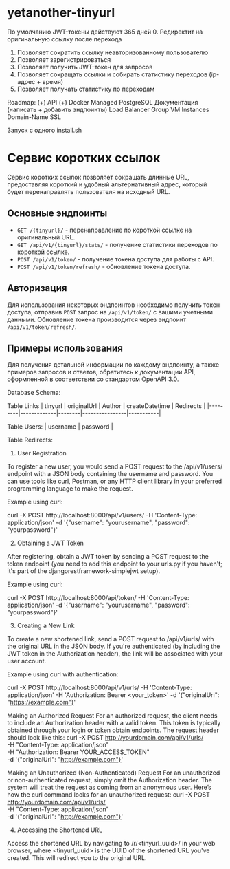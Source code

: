 # yetanother-tinyurl

По умолчанию JWT-токены действуют 365 дней
0. Редиректит на оригинальную ссылку после перехода
1. Позволяет сократить ссылку неавторизованному пользователю
2. Позволяет зарегистрироваться
3. Позволяет получить JWT-токен для запросов
4. Позволяет сокращать ссылки и собирать статистику переходов (ip-адрес + время)
5. Позволяет получать статистику по переходам

Roadmap:
(+) API
(+) Docker
Managed PostgreSQL
Документация (написать + добавить эндпоинты)
Load Balancer
Group VM Instances
Domain-Name
SSL

Запуск с одного install.sh


# Сервис коротких ссылок

Сервис коротких ссылок позволяет сокращать длинные URL, предоставляя короткий и удобный альтернативный адрес, который будет перенаправлять пользователя на исходный URL.

## Основные эндпоинты

- `GET /{tinyurl}/` - перенаправление по короткой ссылке на оригинальный URL.
- `GET /api/v1/{tinyurl}/stats/` - получение статистики переходов по короткой ссылке.
- `POST /api/v1/token/` - получение токена доступа для работы с API.
- `POST /api/v1/token/refresh/` - обновление токена доступа.

## Авторизация

Для использования некоторых эндпоинтов необходимо получить токен доступа, отправив `POST` запрос на `/api/v1/token/` с вашими учетными данными. Обновление токена производится через эндпоинт `/api/v1/token/refresh/`.

## Примеры использования

Для получения детальной информации по каждому эндпоинту, а также примеров запросов и ответов, обратитесь к документации API, оформленной в соответствии со стандартом OpenAPI 3.0.




Database Schema:

Table Links
| tinyurl | originalUrl | Author | createDatetime | Redirects |
|---------|-------------|--------|----------------|-----------|

Table Users:
| username | password | 

Table Redirects:

1. User Registration

To register a new user, you would send a POST request to the /api/v1/users/ endpoint with a JSON body containing the username and password. You can use tools like curl, Postman, or any HTTP client library in your preferred programming language to make the request.

Example using curl:

curl -X POST http://localhost:8000/api/v1/users/ -H 'Content-Type: application/json' -d '{"username": "yourusername", "password": "yourpassword"}'

2. Obtaining a JWT Token

After registering, obtain a JWT token by sending a POST request to the token endpoint (you need to add this endpoint to your urls.py if you haven't; it's part of the djangorestframework-simplejwt setup).

Example using curl:

curl -X POST http://localhost:8000/api/token/ -H 'Content-Type: application/json' -d '{"username": "yourusername", "password": "yourpassword"}'

3. Creating a New Link

To create a new shortened link, send a POST request to /api/v1/urls/ with the original URL in the JSON body. If you're authenticated (by including the JWT token in the Authorization header), the link will be associated with your user account.

Example using curl with authentication:

curl -X POST http://localhost:8000/api/v1/urls/ -H 'Content-Type: application/json' -H 'Authorization: Bearer <your_token>' -d '{"originalUrl": "https://example.com"}'


Making an Authorized Request
For an authorized request, the client needs to include an Authorization header with a valid token. This token is typically obtained through your login or token obtain endpoints. The request header should look like this:
curl -X POST http://yourdomain.com/api/v1/urls/ \
     -H "Content-Type: application/json" \
     -H "Authorization: Bearer YOUR_ACCESS_TOKEN" \
     -d '{"originalUrl": "http://example.com"}'



Making an Unauthorized (Non-Authenticated) Request
For an unauthorized or non-authenticated request, simply omit the Authorization header. The system will treat the request as coming from an anonymous user. Here’s how the curl command looks for an unauthorized request:
curl -X POST http://yourdomain.com/api/v1/urls/ \
     -H "Content-Type: application/json" \
     -d '{"originalUrl": "http://example.com"}'



4. Accessing the Shortened URL

Access the shortened URL by navigating to /r/<tinyurl_uuid>/ in your web browser, where <tinyurl_uuid> is the UUID of the shortened URL you've created. This will redirect you to the original URL.
